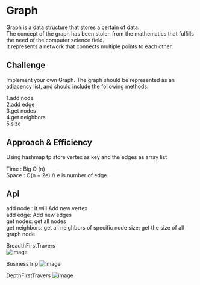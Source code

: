 # Graph

Graph is a data structure that stores a certain of data.   
The concept of the graph has been stolen from the mathematics that fulfills the need of the computer science field.    
It represents a network that connects multiple points to each other.  

## Challenge
Implement your own Graph. The graph should be represented as an adjacency list, and should include the following methods:

1.add node  
2.add edge   
3.get nodes   
4.get neighbors  
5.size
## Approach & Efficiency
Using hashmap tp store vertex as key and the edges as array list  

Time :
Big O (n)  
Space :
O(n + 2e) // e is number of edge

## Api
add node :
it will Add new vertex  
add edge: 
Add new edges  
get nodes: 
get all nodes   
get neighbors: 
get all neighbors of specific node
size: 
get the size of all graph node

BreadthFirstTravers  
![image](https://user-images.githubusercontent.com/97651232/176350204-c253c890-c445-487d-9393-0ab9f53dad85.png)   

BusinessTrip
![image](https://user-images.githubusercontent.com/97651232/176357086-20b34c61-f4c9-472a-978e-88f5c1ed7093.png)   

DepthFirstTravers
![image](https://user-images.githubusercontent.com/97651232/176360689-58866ffc-6a2c-467e-9cba-d3d5b9cb640f.png)  


